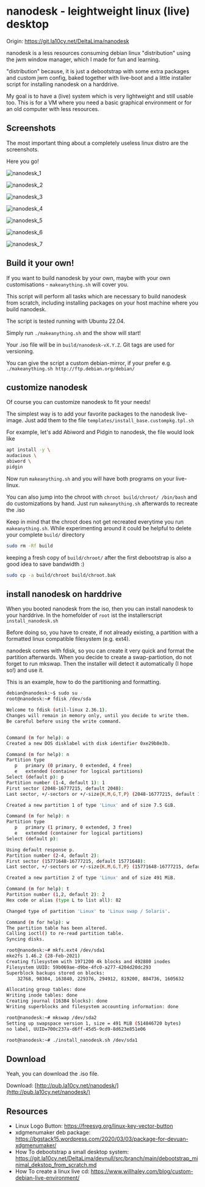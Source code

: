 # nanodesk - leightweight linux (live) desktop

Origin: https://git.la10cy.net/DeltaLima/nanodesk

nanodesk is a less resources consuming debian linux "distribution" using the
jwm window manager, which I made for fun and learning.

"distribution" because, it is just a debootstrap with some extra packages and
custom jwm config, baked together with live-boot and a little installer script
for installing nanodesk on a harddrive.

My goal is to have a (live) system which is very lightweight and still usable too.
This is for a VM where you need a basic graphical environment or for an old computer
with less resources.


## Screenshots

The most important thing about a completely useless linux distro are the screenshots.

Here you go!


![nanodesk_1](screenshots/nanodesk_1.png)

![nanodesk_2](screenshots/nanodesk_2.png)

![nanodesk_3](screenshots/nanodesk_3.png)

![nanodesk_4](screenshots/nanodesk_4.png)

![nanodesk_5](screenshots/nanodesk_5.png)

![nanodesk_6](screenshots/nanodesk_6.png)

![nanodesk_7](screenshots/nanodesk_7.png)

## Build it your own!

If you want to build nanodesk by your own, maybe with your own customisations - `makeanything.sh` will cover you.

This script will perform all tasks which are necessary to build nanodesk from scratch, including installing packages on your host machine where you build nanodesk.

The script is tested running with Ubuntu 22.04.

Simply run `./makeanything.sh` and the show will start!

Your .iso file will be in `build/nanodesk-vX.Y.Z`. Git tags are used for versioning.

You can give the script a custom debian-mirror, if your prefer e.g. `./makeanything.sh http://ftp.debian.org/debian/`

## customize nanodesk

Of course you can customize nanodesk to fit your needs! 

The simplest way is to add your favorite packages to the nanodesk live-image. Just add them to
the file `templates/install_base.custompkg.tpl.sh`

For example, let's add Abiword and Pidgin to nanodesk, the file would look like

```bash
apt install -y \
audacious \
abiword \
pidgin
```

Now run `makeanything.sh` and you will have both programs on your live-linux.

You can also jump into the chroot with `chroot build/chroot/ /bin/bash` and do customizations by hand. Just run `makeanything.sh` afterwards to recreate the .iso

Keep in mind that the chroot does not get recreated everytime you run `makeanything.sh`. 
While experimenting around it could be helpful to delete your complete `build/` directory

```bash
sudo rm -Rf build
```

keeping a fresh copy of `build/chroot/` after the first debootstrap is also a good idea to save bandwidth :)

```bash
sudo cp -a build/chroot build/chroot.bak
```

## install nanodesk on harddrive

When you booted nanodesk from the iso, then you can install nanodesk to your harddrive. In the homefolder of `root` ist the installerscript `install_nanodesk.sh`

Before doing so, you have to create, if not already existing, a partition with a formatted linux compatible filesystem (e.g. ext4).

nanodesk comes with fdisk, so you can create it very quick and format the partition afterwards. When you decide to create a swap-partiotion, do not forget to run mkswap.
Then the installer will detect it automatically (I hope so!) and use it.

This is an example, how to do the partitioning and formatting.

```bash
debian@nanodesk:~$ sudo su -
root@nanodesk:~# fdisk /dev/sda

Welcome to fdisk (util-linux 2.36.1).
Changes will remain in memory only, until you decide to write them.
Be careful before using the write command.


Command (m for help): o
Created a new DOS disklabel with disk identifier 0xe29b8e3b.

Command (m for help): n
Partition type
   p   primary (0 primary, 0 extended, 4 free)
   e   extended (container for logical partitions)
Select (default p): p
Partition number (1-4, default 1): 1
First sector (2048-16777215, default 2048): 
Last sector, +/-sectors or +/-size{K,M,G,T,P} (2048-16777215, default 16777215): +7700M

Created a new partition 1 of type 'Linux' and of size 7.5 GiB.

Command (m for help): n
Partition type
   p   primary (1 primary, 0 extended, 3 free)
   e   extended (container for logical partitions)
Select (default p): 

Using default response p.
Partition number (2-4, default 2): 
First sector (15771648-16777215, default 15771648): 
Last sector, +/-sectors or +/-size{K,M,G,T,P} (15771648-16777215, default 16777215): 

Created a new partition 2 of type 'Linux' and of size 491 MiB.

Command (m for help): t
Partition number (1,2, default 2): 2
Hex code or alias (type L to list all): 82

Changed type of partition 'Linux' to 'Linux swap / Solaris'.

Command (m for help): w
The partition table has been altered.
Calling ioctl() to re-read partition table.
Syncing disks.

root@nanodesk:~# mkfs.ext4 /dev/sda1
mke2fs 1.46.2 (28-Feb-2021)
Creating filesystem with 1971200 4k blocks and 492880 inodes
Filesystem UUID: 59b069ae-d9be-4fc0-a277-4204d20dc293
Superblock backups stored on blocks: 
	32768, 98304, 163840, 229376, 294912, 819200, 884736, 1605632

Allocating group tables: done                            
Writing inode tables: done                            
Creating journal (16384 blocks): done
Writing superblocks and filesystem accounting information: done 

root@nanodesk:~# mkswap /dev/sda2
Setting up swapspace version 1, size = 491 MiB (514846720 bytes)
no label, UUID=700c237a-d6ff-45d5-9cd9-8d623e851e06

root@nanodesk:~# ./install_nanodesk.sh /dev/sda1
```

## Download

Yeah, you can download the .iso file. 

Download: [http://pub.la10cy.net/nanodesk/](http://pub.la10cy.net/nanodesk/)

## Resources

- Linux Logo Button: https://freesvg.org/linux-key-vector-button
- xdgmenumaker deb package: https://bgstack15.wordpress.com/2020/03/03/package-for-devuan-xdgmenumaker/
- How To debootstrap a small desktop system: https://git.la10cy.net/DeltaLima/devnull/src/branch/main/debootstrap_minimal_dekstop_from_scratch.md
- How To create a linux live cd: https://www.willhaley.com/blog/custom-debian-live-environment/

